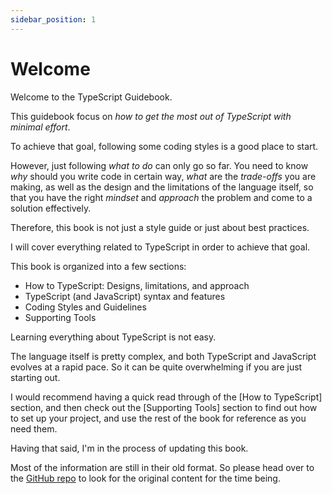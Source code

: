 ```yaml
---
sidebar_position: 1
---
```


# Welcome

Welcome to the TypeScript Guidebook.

This guidebook focus on *how to get the most out of TypeScript with minimal effort*.

To achieve that goal,
following some coding styles is a good place to start.

However, just following *what to do* can only go so far.
You need to know *why* should you write code in certain way,
*what* are the *trade-offs* you are making,
as well as the design and the limitations of the language itself,
so that you have the right *mindset* and *approach* the problem and come to a solution effectively.

Therefore, this book is not just a style guide or just about best practices.

I will cover everything related to TypeScript in order to achieve that goal.

This book is organized into a few sections:

- How to TypeScript: Designs, limitations, and approach
- TypeScript (and JavaScript) syntax and features
- Coding Styles and Guidelines
- Supporting Tools

Learning everything about TypeScript is not easy.

The language itself is pretty complex,
and both TypeScript and JavaScript evolves at a rapid pace.
So it can be quite overwhelming if you are just starting out.

I would recommend having a quick read through of the [How to TypeScript] section,
and then check out the [Supporting Tools] section to find out how to set up your project,
and use the rest of the book for reference as you need them.

Having that said,
I'm in the process of updating this book.

Most of the information are still in their old format.
So please head over to the [GitHub repo] to look for the original content for the time being.

[GitHub repo]: https://github.com/unional/typescript-guidelines
[TypeScript Handbook]: https://www.typescriptlang.org/docs/handbook/intro.html
